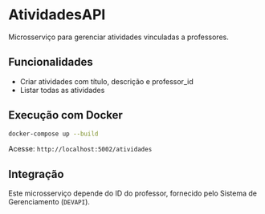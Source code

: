 # AtividadesAPI

Microsserviço para gerenciar atividades vinculadas a professores.

## Funcionalidades
- Criar atividades com título, descrição e professor_id
- Listar todas as atividades

## Execução com Docker
```bash
docker-compose up --build
```

Acesse: `http://localhost:5002/atividades`

## Integração
Este microsserviço depende do ID do professor, fornecido pelo Sistema de Gerenciamento (`DEVAPI`).
